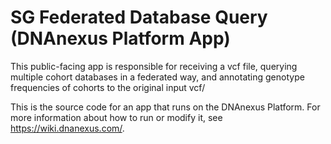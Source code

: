 <!-- dx-header -->
# SG Federated Database Query (DNAnexus Platform App)

This public-facing app is responsible for receiving a vcf file, querying multiple cohort databases in a federated way, and annotating genotype frequencies of cohorts to the original input vcf/

This is the source code for an app that runs on the DNAnexus Platform.
For more information about how to run or modify it, see
https://wiki.dnanexus.com/.
<!-- /dx-header -->



<!--
TODO: This app directory was automatically generated by dx-app-wizard;
please edit this Readme.md file to include essential documentation about
your app that would be helpful to users. (Also see the
Readme.developer.md.) Once you're done, you can remove these TODO
comments.

For more info, see https://wiki.dnanexus.com/Developer-Portal.
-->
